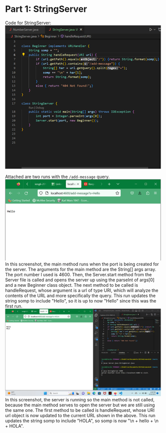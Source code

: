 # Part 1: StringServer

Code for StringServer: 
![Image](one.png)

Attached are two runs with the `/add-message` query.
![Image](two.png)
In this screenshot, the main method runs when the port is being created for the server. The arguments for the main method are the String[] args array. The port number I used is 4600. Then, the Server.start method from the Server file is called and opens the server up using the parseInt of args[0] and a new Beginner class object. The next method to be called is handleRequest, whose argument is a url of type URI, which will analyze the contents of the URL and more specifically the query. This run updates the string somp to include "Hello", so it is up to now "Hello" since this was the first run.
![Image](three.png)
In this screenshot, the server is running so the main method is not called, because the main method serves to open the server but we are still using the same one. The first method to be called is handleRequest, whose URI url object is now updated to the current URL shown in the above. This run updates the string somp to include "HOLA", so somp is now "\n + hello + \n + HOLA".
